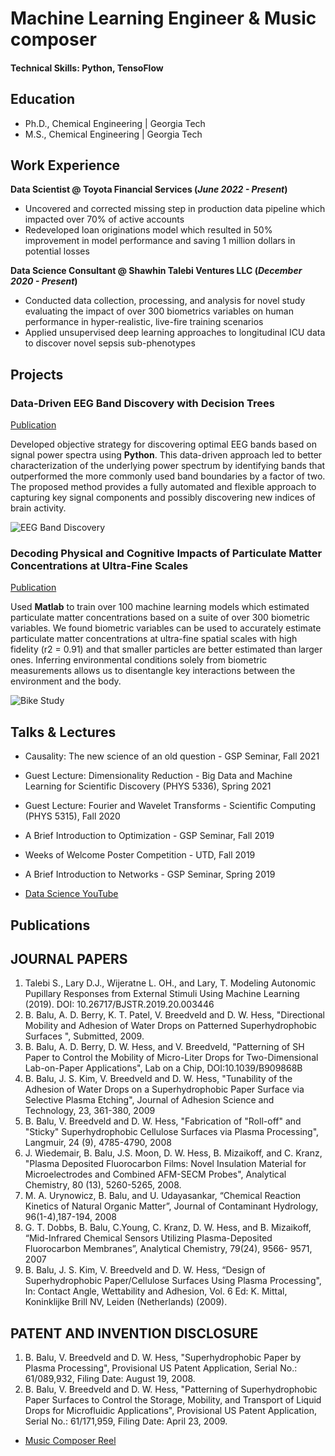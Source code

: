 # Machine Learning Engineer & Music composer


#### Technical Skills: Python, TensoFlow

## Education
- Ph.D., Chemical Engineering | Georgia Tech 							       		
- M.S., Chemical Engineering | Georgia Tech 				        		

## Work Experience
**Data Scientist @ Toyota Financial Services (_June 2022 - Present_)**
- Uncovered and corrected missing step in production data pipeline which impacted over 70% of active accounts
- Redeveloped loan originations model which resulted in 50% improvement in model performance and saving 1 million dollars in potential losses

**Data Science Consultant @ Shawhin Talebi Ventures LLC (_December 2020 - Present_)**
- Conducted data collection, processing, and analysis for novel study evaluating the impact of over 300 biometrics variables on human performance in hyper-realistic, live-fire training scenarios
- Applied unsupervised deep learning approaches to longitudinal ICU data to discover novel sepsis sub-phenotypes

## Projects
### Data-Driven EEG Band Discovery with Decision Trees
[Publication](https://www.mdpi.com/1424-8220/22/8/3048)

Developed objective strategy for discovering optimal EEG bands based on signal power spectra using **Python**. This data-driven approach led to better characterization of the underlying power spectrum by identifying bands that outperformed the more commonly used band boundaries by a factor of two. The proposed method provides a fully automated and flexible approach to capturing key signal components and possibly discovering new indices of brain activity.

![EEG Band Discovery](/assets/img/eeg_band_discovery.jpeg)

### Decoding Physical and Cognitive Impacts of Particulate Matter Concentrations at Ultra-Fine Scales
[Publication](https://www.mdpi.com/1424-8220/22/11/4240)

Used **Matlab** to train over 100 machine learning models which estimated particulate matter concentrations based on a suite of over 300 biometric variables. We found biometric variables can be used to accurately estimate particulate matter concentrations at ultra-fine spatial scales with high fidelity (r2 = 0.91) and that smaller particles are better estimated than larger ones. Inferring environmental conditions solely from biometric measurements allows us to disentangle key interactions between the environment and the body.

![Bike Study](/assets/img/bike_study.jpeg)

## Talks & Lectures
- Causality: The new science of an old question - GSP Seminar, Fall 2021
- Guest Lecture: Dimensionality Reduction - Big Data and Machine Learning for Scientific Discovery (PHYS 5336), Spring 2021
- Guest Lecture: Fourier and Wavelet Transforms - Scientific Computing (PHYS 5315), Fall 2020
- A Brief Introduction to Optimization - GSP Seminar, Fall 2019
- Weeks of Welcome Poster Competition - UTD, Fall 2019
- A Brief Introduction to Networks - GSP Seminar, Spring 2019

- [Data Science YouTube](https://www.youtube.com/channel/UCa9gErQ9AE5jT2DZLjXBIdA)

## Publications
## JOURNAL PAPERS
1. Talebi S., Lary D.J., Wijeratne L. OH., and Lary, T. Modeling Autonomic Pupillary Responses from External Stimuli Using Machine Learning (2019). DOI: 10.26717/BJSTR.2019.20.003446
2. B. Balu, A. D. Berry, K. T. Patel, V. Breedveld and D. W. Hess, &quot;Directional Mobility and Adhesion
of Water Drops on Patterned Superhydrophobic Surfaces &quot;, Submitted, 2009.
3. B. Balu, A. D. Berry, D. W. Hess, and V. Breedveld, &quot;Patterning of SH Paper to Control the Mobility
of Micro-Liter Drops for Two-Dimensional Lab-on-Paper Applications&quot;, Lab on a Chip,
DOI:10.1039/B909868B
4. B. Balu, J. S. Kim, V. Breedveld and D. W. Hess, &quot;Tunability of the Adhesion of Water Drops on a
Superhydrophobic Paper Surface via Selective Plasma Etching&quot;, Journal of Adhesion Science and
Technology, 23, 361-380, 2009
5. B. Balu, V. Breedveld and D. W. Hess, &quot;Fabrication of &quot;Roll-off&quot; and &quot;Sticky&quot; Superhydrophobic
Cellulose Surfaces via Plasma Processing&quot;, Langmuir, 24 (9), 4785-4790, 2008
6. J. Wiedemair, B. Balu, J.S. Moon, D. W. Hess, B. Mizaikoff, and C. Kranz, &quot;Plasma Deposited
Fluorocarbon Films: Novel Insulation Material for Microelectrodes and Combined AFM-SECM
Probes&quot;, Analytical Chemistry, 80 (13), 5260-5265, 2008.
7. M. A. Urynowicz, B. Balu, and U. Udayasankar, “Chemical Reaction Kinetics of Natural Organic
Matter”, Journal of Contaminant Hydrology, 96(1-4),187-194, 2008
8. G. T. Dobbs, B. Balu, C.Young, C. Kranz, D. W. Hess, and B. Mizaikoff, “Mid-Infrared Chemical
Sensors Utilizing Plasma-Deposited Fluorocarbon Membranes”, Analytical Chemistry, 79(24), 9566-
9571, 2007
9. B. Balu, J. S. Kim, V. Breedveld and D. W. Hess, “Design of Superhydrophobic Paper/Cellulose
Surfaces Using Plasma Processing&quot;, In: Contact Angle, Wettability and Adhesion, Vol. 6
Ed: K. Mittal, Koninklijke Brill NV, Leiden (Netherlands) (2009).
## PATENT AND INVENTION DISCLOSURE
1. B. Balu, V. Breedveld and D. W. Hess, &quot;Superhydrophobic Paper by Plasma Processing&quot;, Provisional
US Patent Application, Serial No.: 61/089,932, Filing Date: August 19, 2008.
2. B. Balu, V. Breedveld and D. W. Hess, &quot;Patterning of Superhydrophobic Paper Surfaces to Control the
Storage, Mobility, and Transport of Liquid Drops for Microfluidic Applications&quot;, Provisional US
Patent Application, Serial No.: 61/171,959, Filing Date: April 23, 2009.


- [Music Composer Reel](https://play.reelcrafter.com/BOtkvkkMQc2Bi-ONyx15uQ)
